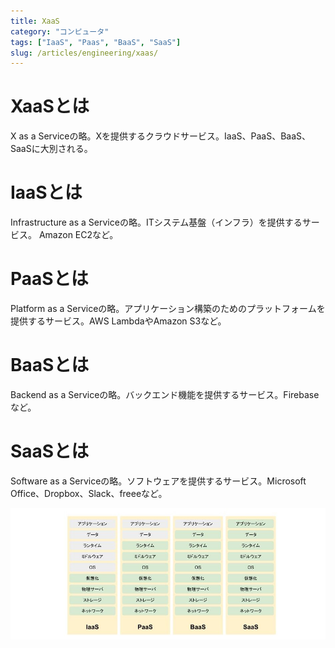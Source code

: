 ```yaml
---
title: XaaS
category: "コンピュータ"
tags: ["IaaS", "Paas", "BaaS", "SaaS"]
slug: /articles/engineering/xaas/
---
```



# XaaSとは
X as a Serviceの略。Xを提供するクラウドサービス。IaaS、PaaS、BaaS、SaaSに大別される。

# IaaSとは
Infrastructure as a Serviceの略。ITシステム基盤（インフラ）を提供するサービス。
Amazon EC2など。

# PaaSとは
Platform as a Serviceの略。アプリケーション構築のためのプラットフォームを提供するサービス。AWS LambdaやAmazon S3など。

# BaaSとは
Backend as a Serviceの略。バックエンド機能を提供するサービス。Firebaseなど。

# SaaSとは
Software as a Serviceの略。ソフトウェアを提供するサービス。Microsoft Office、Dropbox、Slack、freeeなど。

![eyecatch](./xaas.jpg)
